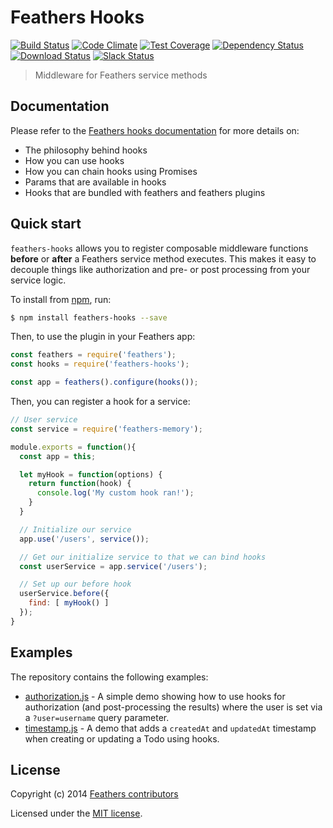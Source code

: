 # Feathers Hooks

[![Build Status](https://travis-ci.org/feathersjs/feathers-hooks.png?branch=master)](https://travis-ci.org/feathersjs/feathers-hooks)
[![Code Climate](https://codeclimate.com/github/feathersjs/feathers-hooks/badges/gpa.svg)](https://codeclimate.com/github/feathersjs/feathers-hooks)
[![Test Coverage](https://codeclimate.com/github/feathersjs/feathers-hooks/badges/coverage.svg)](https://codeclimate.com/github/feathersjs/feathers-hooks/coverage)
[![Dependency Status](https://img.shields.io/david/feathersjs/feathers-hooks.svg?style=flat-square)](https://david-dm.org/feathersjs/feathers-hooks)
[![Download Status](https://img.shields.io/npm/dm/feathers-hooks.svg?style=flat-square)](https://www.npmjs.com/package/feathers-hooks)
[![Slack Status](http://slack.feathersjs.com/badge.svg)](http://slack.feathersjs.com)

> Middleware for Feathers service methods

## Documentation

Please refer to the [Feathers hooks documentation](http://docs.feathersjs.com/hooks/readme.html) for more details on:

- The philosophy behind hooks
- How you can use hooks
- How you can chain hooks using Promises
- Params that are available in hooks
- Hooks that are bundled with feathers and feathers plugins

## Quick start

`feathers-hooks` allows you to register composable middleware functions **before** or **after** a Feathers service method executes. This makes it easy to decouple things like authorization and pre- or post processing from your service logic.

To install from [npm](https://www.npmjs.com/package/feathers-hooks), run:

```bash
$ npm install feathers-hooks --save
```

Then, to use the plugin in your Feathers app:

```javascript
const feathers = require('feathers');
const hooks = require('feathers-hooks');

const app = feathers().configure(hooks());
```

Then, you can register a hook for a service:

```javascript
// User service
const service = require('feathers-memory');

module.exports = function(){
  const app = this;

  let myHook = function(options) {
    return function(hook) {
      console.log('My custom hook ran!');
    }
  }

  // Initialize our service
  app.use('/users', service());

  // Get our initialize service to that we can bind hooks
  const userService = app.service('/users');

  // Set up our before hook
  userService.before({
    find: [ myHook() ]
  });
}
```

## Examples

The repository contains the following examples:

- [authorization.js](https://github.com/feathersjs/feathers-hooks/blob/master/examples/authorization.js) - A simple demo showing how to use hooks for authorization (and post-processing the results) where the user is set via a `?user=username` query parameter.
- [timestamp.js](https://github.com/feathersjs/feathers-hooks/blob/master/examples/timestamp.js) - A demo that adds a `createdAt` and `updatedAt` timestamp when creating or updating a Todo using hooks.

## License

Copyright (c) 2014 [Feathers contributors](https://github.com/feathersjs/feathers-hooks/graphs/contributors)

Licensed under the [MIT license](LICENSE).
